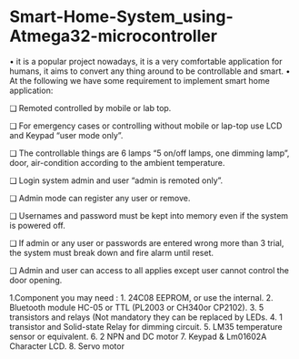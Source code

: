 # Smart-Home-System_using-Atmega32-microcontroller


• it is a popular project nowadays, it is a very comfortable application 
for humans, it aims to convert any thing around to be controllable 
and smart.
• At the following we have some requirement to implement smart 
home application:


❑ Remoted controlled by mobile or lab top.

❑ For emergency cases or controlling without mobile or lap-top use LCD and Keypad “user mode only”.

❑ The controllable things are 6 lamps “5 on/off lamps, one dimming lamp”, door, air-condition according to the ambient temperature.

❑ Login system admin and user “admin is remoted only”.

❑ Admin mode can register any user or remove.

❑ Usernames and password must be kept into memory even if the system is powered off.

❑ If admin or any user or passwords are entered wrong more than 3 trial, the system must break down and fire alarm until reset.

❑ Admin and user can access to all applies except user cannot control the door opening.

1.Component you may need :
    1. 24C08 EEPROM, or use the internal.
    2. Bluetooth module HC-05 or TTL (PL2003 or CH340or CP2102).
    3. 5 transistors and relays (Not mandatory they can be replaced by LEDs.
    4. 1 transistor and Solid-state Relay for dimming circuit.
     5. LM35 temperature sensor or equivalent.
     6. 2 NPN and DC motor
     7. Keypad & Lm01602A Character LCD.
     8. Servo motor


